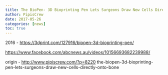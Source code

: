 ```yaml
---
title: The BioPen- 3D Bioprinting Pen Lets Surgeons Draw New Cells Directly Onto Bone
author: PipisCrew
date: 2017-05-26
categories: [news]
toc: true
---
```


2016 - https://3dprint.com/127916/biopen-3d-bioprinting-pen/

https://www.facebook.com/abcnews.au/videos/10156693682239988/

origin - http://www.pipiscrew.com/?p=8220 the-biopen-3d-bioprinting-pen-lets-surgeons-draw-new-cells-directly-onto-bone